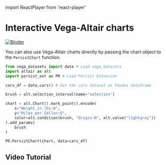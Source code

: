 ---
---
import ReactPlayer from 'react-player'


# Interactive Vega-Altair charts

[![Binder](https://mybinder.org/badge_logo.svg)](https://mybinder.org/v2/gh/visdesignlab/persist/HEAD?labpath=examples%2Fgetting_started_vega_altair.ipynb)

You can also use Vega-Altair charts directly by passing the chart object to the `PersistChart` function.

```python
from vega_datasets import data # Load vega_datasets
import altair as alt
import persist_ext as PR # Load Persist Extension

cars_df = data.cars() # Get the cars dataset as Pandas dataframe

brush = alt.selection_interval(name="selection")

chart = alt.Chart().mark_point().encode(
    x="Weight_in_lbs:Q",
    y="Miles_per_Gallon:Q",
    color=alt.condition(brush, "Origin:N", alt.value("lightgray"))
).add_params(
    brush
)

PR.PersistChart(chart, data=cars_df)
```

## Video Tutorial

<ReactPlayer playing controls url='https://github.com/visdesignlab/persist/assets/14944083/fadd5e6a-d6b6-4513-a94c-43b54ad4d047
' />